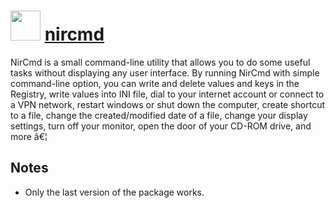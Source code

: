 ﻿# <img src="" width="48" height="48"/> [nircmd](https://chocolatey.org/packages/nircmd)


NirCmd is a small command-line utility that allows you to do some useful tasks without displaying any user interface. By running NirCmd with simple command-line option, you can write and delete values and keys in the Registry, write values into INI file, dial to your internet account or connect to a VPN network, restart windows or shut down the computer, create shortcut to a file, change the created/modified date of a file, change your display settings, turn off your monitor, open the door of your CD-ROM drive, and more â€¦

## Notes

- Only the last version of the package works.

